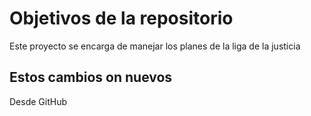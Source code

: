 # Objetivos de la repositorio

Este proyecto se encarga de manejar los planes de la liga de la justicia


## Estos cambios on nuevos
Desde GitHub

